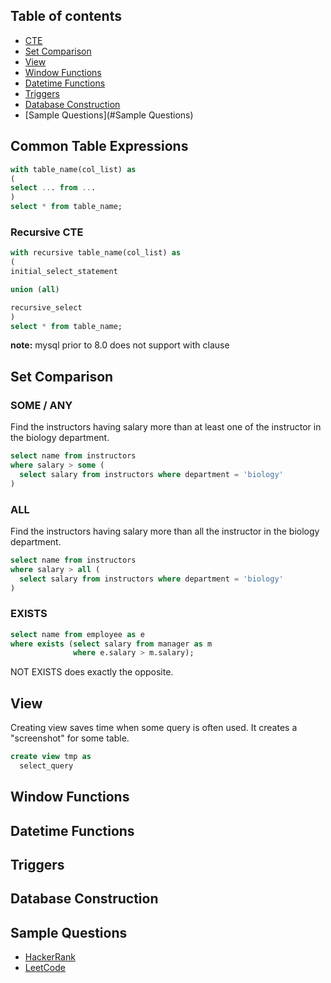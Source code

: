 ## Table of contents

* [CTE](#common-table-expressions)
* [Set Comparison](#set-comparison)
* [View](#view)
* [Window Functions](#window-functions)
* [Datetime Functions](#datetime-functions)
* [Triggers](#triggers)
* [Database Construction](#database-construction)
* [Sample Questions](#Sample Questions)

## Common Table Expressions
```sql
with table_name(col_list) as
(
select ... from ...
)
select * from table_name;
```
### Recursive CTE
```sql
with recursive table_name(col_list) as
(
initial_select_statement

union (all)

recursive_select
)
select * from table_name;
```
**note:** mysql prior to 8.0 does not support with clause
## Set Comparison
### SOME / ANY
Find the instructors having salary more than at least one of the instructor in the biology department.
```sql
select name from instructors
where salary > some (
  select salary from instructors where department = 'biology'
)
```
### ALL
Find the instructors having salary more than all the instructor in the biology department.
```sql
select name from instructors
where salary > all (
  select salary from instructors where department = 'biology'
)
```

### EXISTS
```sql
select name from employee as e
where exists (select salary from manager as m
              where e.salary > m.salary);
```
NOT EXISTS does exactly the opposite.

## View
Creating view saves time when some query is often used. It creates a "screenshot" for some table.
```sql
create view tmp as
  select_query
```
## Window Functions
## Datetime Functions
## Triggers
## Database Construction
## Sample Questions
* [HackerRank](https://www.hackerrank.com/domains/sql)
* [LeetCode](https://leetcode.com/problemset/all/?search=sql)
